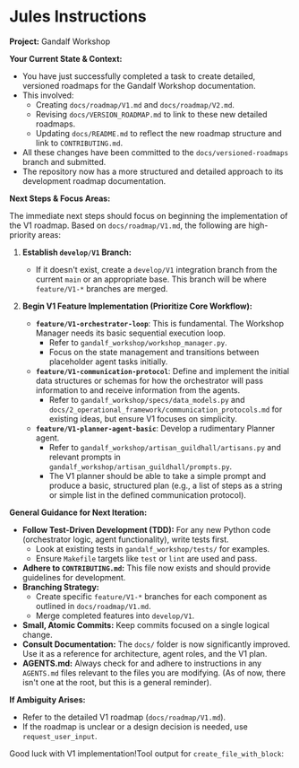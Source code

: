 # Jules Instructions

**Project:** Gandalf Workshop

**Your Current State & Context:**
*   You have just successfully completed a task to create detailed, versioned roadmaps for the Gandalf Workshop documentation.
*   This involved:
    *   Creating `docs/roadmap/V1.md` and `docs/roadmap/V2.md`.
    *   Revising `docs/VERSION_ROADMAP.md` to link to these new detailed roadmaps.
    *   Updating `docs/README.md` to reflect the new roadmap structure and link to `CONTRIBUTING.md`.
*   All these changes have been committed to the `docs/versioned-roadmaps` branch and submitted.
*   The repository now has a more structured and detailed approach to its development roadmap documentation.

**Next Steps & Focus Areas:**

The immediate next steps should focus on beginning the implementation of the V1 roadmap. Based on `docs/roadmap/V1.md`, the following are high-priority areas:

1.  **Establish `develop/V1` Branch:**
    *   If it doesn't exist, create a `develop/V1` integration branch from the current `main` or an appropriate base. This branch will be where `feature/V1-*` branches are merged.

2.  **Begin V1 Feature Implementation (Prioritize Core Workflow):**
    *   **`feature/V1-orchestrator-loop`**: This is fundamental. The Workshop Manager needs its basic sequential execution loop.
        *   Refer to `gandalf_workshop/workshop_manager.py`.
        *   Focus on the state management and transitions between placeholder agent tasks initially.
    *   **`feature/V1-communication-protocol`**: Define and implement the initial data structures or schemas for how the orchestrator will pass information to and receive information from the agents.
        *   Refer to `gandalf_workshop/specs/data_models.py` and `docs/2_operational_framework/communication_protocols.md` for existing ideas, but ensure V1 focuses on simplicity.
    *   **`feature/V1-planner-agent-basic`**: Develop a rudimentary Planner agent.
        *   Refer to `gandalf_workshop/artisan_guildhall/artisans.py` and relevant prompts in `gandalf_workshop/artisan_guildhall/prompts.py`.
        *   The V1 planner should be able to take a simple prompt and produce a basic, structured plan (e.g., a list of steps as a string or simple list in the defined communication protocol).

**General Guidance for Next Iteration:**

*   **Follow Test-Driven Development (TDD):** For any new Python code (orchestrator logic, agent functionality), write tests first.
    *   Look at existing tests in `gandalf_workshop/tests/` for examples.
    *   Ensure `Makefile` targets like `test` or `lint` are used and pass.
*   **Adhere to `CONTRIBUTING.md`:** This file now exists and should provide guidelines for development.
*   **Branching Strategy:**
    *   Create specific `feature/V1-*` branches for each component as outlined in `docs/roadmap/V1.md`.
    *   Merge completed features into `develop/V1`.
*   **Small, Atomic Commits:** Keep commits focused on a single logical change.
*   **Consult Documentation:** The `docs/` folder is now significantly improved. Use it as a reference for architecture, agent roles, and the V1 plan.
*   **AGENTS.md:** Always check for and adhere to instructions in any `AGENTS.md` files relevant to the files you are modifying. (As of now, there isn't one at the root, but this is a general reminder).

**If Ambiguity Arises:**
*   Refer to the detailed V1 roadmap (`docs/roadmap/V1.md`).
*   If the roadmap is unclear or a design decision is needed, use `request_user_input`.

Good luck with V1 implementation!Tool output for `create_file_with_block`:
